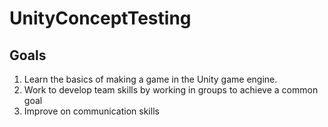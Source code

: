 # UnityConceptTesting

## Goals
  1. Learn the basics of making a game in the Unity game engine. 
  2. Work to develop team skills by working in groups to achieve a common goal
  3. Improve on communication skills
  
